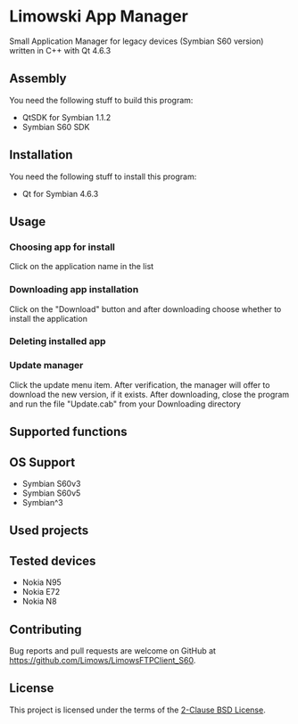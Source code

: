 # Limowski App Manager

Small Application Manager for legacy devices (Symbian S60 version) written in C++ with Qt 4.6.3

## Assembly

You need the following stuff to build this program:

 - QtSDK for Symbian 1.1.2
 - Symbian S60 SDK
 
## Installation

You need the following stuff to install this program:

 - Qt for Symbian 4.6.3

## Usage

### Choosing app for install

 Click on the application name in the list
 
### Downloading app installation

 Click on the "Download" button and after downloading choose whether to install the application
 
### Deleting installed app

### Update manager

 Click the update menu item. 
 After verification, the manager will offer to download the new version, if it exists.
 After downloading, close the program and run the file "Update.cab" from your Downloading directory

## Supported functions
 
## OS Support

 - Symbian S60v3
 - Symbian S60v5
 - Symbian^3
 
## Used projects

## Tested devices

 - Nokia N95
 - Nokia E72
 - Nokia N8

## Contributing

Bug reports and pull requests are welcome on GitHub at https://github.com/Limows/LimowsFTPClient_S60.

## License

This project is licensed under the terms of the [2-Clause BSD License](https://opensource.org/licenses/BSD-2-Clause).